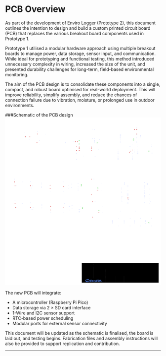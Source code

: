 # PCB Overview

As part of the development of Enviro Logger (Prototype 2), this document outlines the intention to design and build a custom printed circuit board (PCB) that replaces the various breakout board components used in Prototype 1.

Prototype 1 utilised a modular hardware approach using multiple breakout boards to manage power, data storage, sensor input, and communication. While ideal for prototyping and functional testing, this method introduced unnecessary complexity in wiring, increased the size of the unit, and presented durability challenges for long-term, field-based environmental monitoring.

The aim of the PCB design is to consolidate these components into a single, compact, and robust board optimised for real-world deployment. This will improve reliability, simplify assembly, and reduce the chances of connection failure due to vibration, moisture, or prolonged use in outdoor environments.

###Schematic of the PCB design
![Schematic of the PCB design](PCB_images/schematic.svg)

The new PCB will integrate:
- A microcontroller (Raspberry Pi Pico)
- Data storage via 2 × SD card interface
- 1-Wire and I2C sensor support
- RTC-based power scheduling
- Modular ports for external sensor connectivity

This document will be updated as the schematic is finalised, the board is laid out, and testing begins. Fabrication files and assembly instructions will also be provided to support replication and contribution.

---

